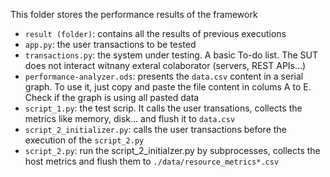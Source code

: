 This folder stores the performance results of the framework
- `result (folder)`: contains all the results of previous executions
- `app.py`: the user transactions to be tested
- `transactions.py`: the system under testing. A basic To-do list. The SUT does not interact witnany exteral colaborator (servers, REST APIs...)
- `performance-analyzer.ods`: presents the `data.csv` content in a serial graph. To use it, just copy and paste the file content in colums A to E. Check if the graph is using all pasted data
- `script_1.py`: the test scrip. It calls the user transations, collects the metrics like memory, disk... and flush it to `data.csv`
- `script_2_initializer.py`: calls the user transactions before the execution of the `script_2.py`
- `script_2.py`: run the script_2_initialzer.py by subprocesses, collects the host metrics and flush them to `./data/resource_metrics*.csv`